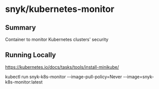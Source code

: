 # snyk/kubernetes-monitor #

## Summary ##
Container to monitor Kubernetes clusters' security

## Running Locally ##
https://kubernetes.io/docs/tasks/tools/install-minikube/

kubectl run snyk-k8s-monitor --image-pull-policy=Never --image=snyk-k8s-monitor:latest


